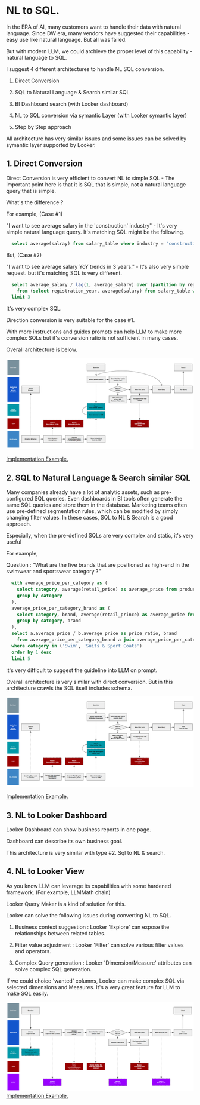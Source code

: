 # NL to SQL.

In the ERA of AI, many customers want to handle their data with natural language. Since DW era, many vendors have suggested their capabilities - easy use like natural language. But all was failed. 

But with modern LLM, we could archieve the proper level of this capability - natural language to SQL. 

I suggest 4 different architectures to handle NL SQL conversion. 


1. Direct Conversion

2. SQL to Natural Language & Search similar SQL

3. BI Dashboard search (with Looker dashboard)

4. NL to SQL conversion via symantic Layer (with Looker symantic layer)

5. Step by Step approach

All architecture has very similar issues and some issues can be solved by symantic layer supported by Looker. 


## 1. Direct Conversion

Direct Conversion is very efficient to convert NL to simple SQL - The important point here is that it is SQL that is simple, not a natural language query that is simple.

What's the difference ?

For example, (Case #1)

"I want to see average salary in the 'construction' industry" - It's very simple natural language query. It's matching SQL might be the following. 

``` SQL
  select average(salray) from salary_table where industry = 'construction' and year = '2023'
```

But, (Case #2)

"I want to see average salary YoY trends in 3 years." - It's also very simple request. but it's matching SQL is very different. 

```SQL
  select average_salary / lag(1, average_salary) over (partition by registration_year order by registration_year asc) as salary_yoy 
    from (select registration_year, average(salary) from salary_table where registration_year between '2020' and '2023') 
  limit 3
```

It's very complex SQL. 

Direction conversion is very suitable for the case #1. 

With more instructions and guides prompts can help LLM to make more complex SQLs but it's conversion ratio is not sufficient in many cases.

Overall architecture is below. 

![alt Architecture image](resources/1.direct_conversion.png "Title")

[Implementation Example.](nl_to_sql1.ipynb)


## 2. SQL to Natural Language & Search similar SQL

Many companies already have a lot of analytic assets, such as pre-configured SQL queries. Even dashboards in BI tools often generate the same SQL queries and store them in the database. Marketing teams often use pre-defined segmentation rules, which can be modified by simply changing filter values. In these cases, SQL to NL & Search is a good approach.

Especially, when the pre-defined SQLs are very complex and static, it's very useful

For example,

Question : "What are the five brands that are positioned as high-end in the swimwear and sportswear category ?"

```SQL
  with average_price_per_category as (
    select category, average(retail_price) as average_price from products
    group by category
  ),
  average_price_per_category_brand as (
    select category, brand, average(retail_prince) as average_price from products
    group by category, brand
  ),
  select a.average_price / b.average_price as price_ratio, brand
    from average_price_per_category_brand a join average_price_per_category b on (a.category = b.cartegory)
  where category in ('Swim', 'Suits & Sport Coats')
  order by 1 desc 
  limit 5

```

it's very difficult to suggest the guideline into LLM on prompt. 

Overall architecture is very similar with direct conversion. But in this architecture crawls the SQL itself includes schema. 

![alt Architecture image](resources/2.sql_to_nl_to_sql.png "Title")

[Implementation Example.](nl_to_sql2.ipynb)



## 3. NL to Looker Dashboard

Looker Dashboard can show business reports in one page. 

Dashboard can describe its own business goal. 

This architecture is very similar with type #2. Sql to NL & search. 



## 4. NL to Looker View

As you know LLM can leverage its capabilities with some hardened framework. (For example, LLMMath chain)

Looker Query Maker is a kind of solution for this. 

Looker can solve the following issues during converting NL to SQL.

1. Business context suggestion
  : Looker 'Explore' can expose the relationships between related tables. 

2. Filter value adjustment
  : Looker 'Filter' can solve various filter values and operators. 

3. Complex Query generation
  : Looker 'Dimension/Measure' attributes can solve complex SQL generation.

If we could choice 'wanted' columns, Looker can make complex SQL via selected dimensions and Measures. 
It's a very great feature for LLM to make SQL easily. 

![alt Architecture image](resources/4.nl_to_look.png "Title")
[Implementation Example.](lookml_explorer.ipynb)